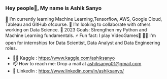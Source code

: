 ### Hey people👋, My name is Ashik Sanyo 


🌱 I’m currently learning Machine Learning,Tensorflow, AWS, Google Cloud, Tableau and GitHub ofcourse.
👯 I’m looking to collaborate with others working on Data Science.
🥅 2023 Goals: Strengthen my Python and Machine Learning fundamentals.
⚡ Fun fact: I play VideoGames🐾
👨‍💻 I'm open for internships for Data Scientist, Data Analyst and Data Engineering roles.


- 🐱‍👤 Kaggle : https://www.kaggle.com/ashiksanyo
- 📫 How to reach me: Drop a mail at ashiksanyo01@gmail.com
- 🎯 LinkedIn : https://www.linkedin.com/in/ashiksanyo/





